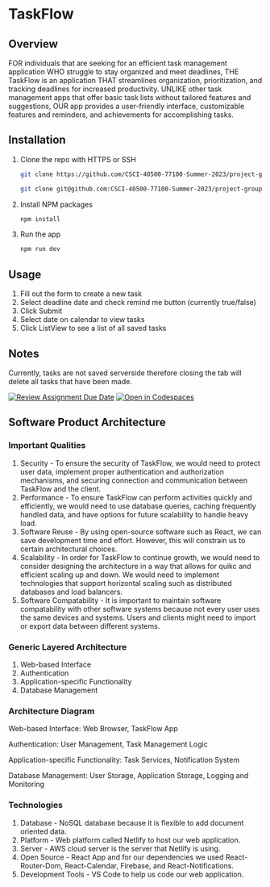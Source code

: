 # TaskFlow

## Overview

FOR individuals that are seeking for an efficient task management application WHO struggle to stay organized and meet deadlines, THE TaskFlow is an application THAT streamlines organization, prioritization, and tracking deadlines for increased productivity. UNLIKE other task management apps that offer basic task lists without tailored features and suggestions, OUR app provides a user-friendly interface, customizable features and reminders, and achievements for accomplishing tasks.

## Installation

1. Clone the repo with HTTPS or SSH

    ```sh
    git clone https://github.com/CSCI-40500-77100-Summer-2023/project-group-2.git
    ```

    ```sh
    git clone git@github.com:CSCI-40500-77100-Summer-2023/project-group-2.git
    ```

2. Install NPM packages

    ```sh
    npm install
    ```

3. Run the app

    ```sh
    npm run dev
    ```

## Usage

1. Fill out the form to create a new task
2. Select deadline date and check remind me button (currently true/false)
3. Click Submit
4. Select date on calendar to view tasks
5. Click ListView to see a list of all saved tasks

## Notes

Currently, tasks are not saved serverside therefore closing the tab will delete all tasks that have been made.

[![Review Assignment Due Date](https://classroom.github.com/assets/deadline-readme-button-24ddc0f5d75046c5622901739e7c5dd533143b0c8e959d652212380cedb1ea36.svg)](https://classroom.github.com/a/KgC_EPX5)
[![Open in Codespaces](https://classroom.github.com/assets/launch-codespace-7f7980b617ed060a017424585567c406b6ee15c891e84e1186181d67ecf80aa0.svg)](https://classroom.github.com/open-in-codespaces?assignment_repo_id=11310054)

## Software Product Architecture

### Important Qualities

1. Security - To ensure the security of TaskFlow, we would need to protect user data, implement proper authentication and authorization mechanisms, and securing connection and communication between TaskFlow and the client.
2. Performance - To ensure TaskFlow can perform activities quickly and efficiently, we would need to use database queries, caching frequently handled data, and have options for future scalability to handle heavy load.
3. Software Reuse - By using open-source software such as React, we can save development time and effort. However, this will constrain us to certain architectural choices.
4. Scalability - In order for TaskFlow to continue growth, we would need to consider designing the architecture in a way that allows for quikc and efficient scaling up and down. We would need to implement technologies that support horizontal scaling such as distributed databases and load balancers.
5. Software Compatability - It is important to maintain software compatability with other software systems because not every user uses the same devices and systems. Users and clients might need to import or export data between different systems.

### Generic Layered Architecture

1. Web-based Interface
2. Authentication
3. Application-specific Functionality
4. Database Management

### Architecture Diagram

Web-based Interface:
Web Browser, TaskFlow App

Authentication:
User Management, Task Management Logic

Application-specific Functionality:
Task Services, Notification System

Database Management:
User Storage, Application Storage, Logging and Monitoring

### Technologies

1. Database - NoSQL database because it is flexible to add document oriented data.
2. Platform - Web platform called Netlify to host our web application.
3. Server - AWS cloud server is the server that Netlify is using.
4. Open Source - React App and for our dependencies we used React-Router-Dom, React-Calendar, Firebase, and React-Notifications.
5. Development Tools - VS Code to help us code our web application.
